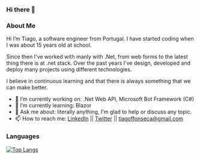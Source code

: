 ### Hi there 👋

### About Me
Hi I’m Tiago, a software engineer from Portugal. 
I have started coding when I was about 15 years old at school.

Since then I've worked with manly with .Net, from web forms to the latest thing there is at .net stack.
Over the past years I've design, developed and deploy many projects using different technologies.

I believe in continuous learning and that there is always something that we can make better.

- 🔭 I’m currently working on: .Net Web API, Microsoft Bot Framework (C#)
- 🌱 I’m currently learning: Blazor
- 💬 Ask me about: literally anything, I'm glad to help or discuss any topic.
- 📫 How to reach me: [LinkedIn](https://www.linkedin.com/in/tiagofonseca27) || [Twitter](https://twitter.com/tff_27) || tiagoffonseca@gmail.com

### Languages

[![Top Langs](https://github-readme-stats.vercel.app/api/top-langs/?username=tff27&layout=compact&langs_count=10)](https://github.com/tff27)

<!--

**Tff27/tff27** is a ✨ _special_ ✨ repository because its `README.md` (this file) appears on your GitHub profile.

Here are some ideas to get you started:

- 🔭 I’m currently working on ...
- 🌱 I’m currently learning ...
- 👯 I’m looking to collaborate on ...
- 🤔 I’m looking for help with ...
- 💬 Ask me about ...
- 📫 How to reach me: ...
- 😄 Pronouns: ...
- ⚡ Fun fact: ...
-->
